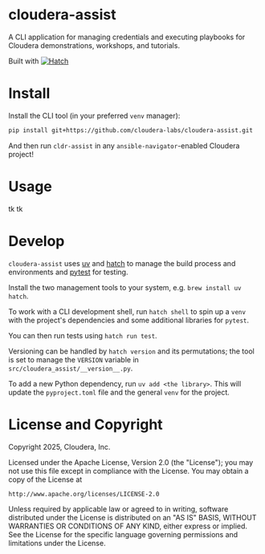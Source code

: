 # cloudera-assist

A CLI application for managing credentials and executing playbooks for Cloudera demonstrations, workshops, and tutorials.

Built with [![Hatch](https://img.shields.io/badge/%F0%9F%A5%9A-Hatch-4051b5.svg)](https://github.com/pypa/hatch)

# Install

Install the CLI tool (in your preferred `venv` manager):

```bash
pip install git+https://github.com/cloudera-labs/cloudera-assist.git
```

And then run `cldr-assist` in any `ansible-navigator`-enabled Cloudera project!

# Usage

tk tk

# Develop

`cloudera-assist` uses [uv](https://github.com/astral-sh/uv) and [hatch](https://hatch.pypa.io/latest/) to manage the build process and environments and [pytest](https://docs.pytest.org/en/stable/) for testing.

Install the two management tools to your system, e.g. `brew install uv hatch`.

To work with a CLI development shell, run `hatch shell` to spin up a `venv` with the project's dependencies and some additional libraries for `pytest`.

You can then run tests using `hatch run test`.

Versioning can be handled by `hatch version` and its permutations; the tool is set to manage the `VERSION` variable in `src/cloudera_assist/__version__.py`.

To add a new Python dependency, run `uv add <the library>`. This will update the `pyproject.toml` file and the general `venv` for the project.

# License and Copyright

Copyright 2025, Cloudera, Inc.

Licensed under the Apache License, Version 2.0 (the "License");
you may not use this file except in compliance with the License.
You may obtain a copy of the License at

    http://www.apache.org/licenses/LICENSE-2.0

Unless required by applicable law or agreed to in writing, software
distributed under the License is distributed on an "AS IS" BASIS,
WITHOUT WARRANTIES OR CONDITIONS OF ANY KIND, either express or implied.
See the License for the specific language governing permissions and
limitations under the License.
